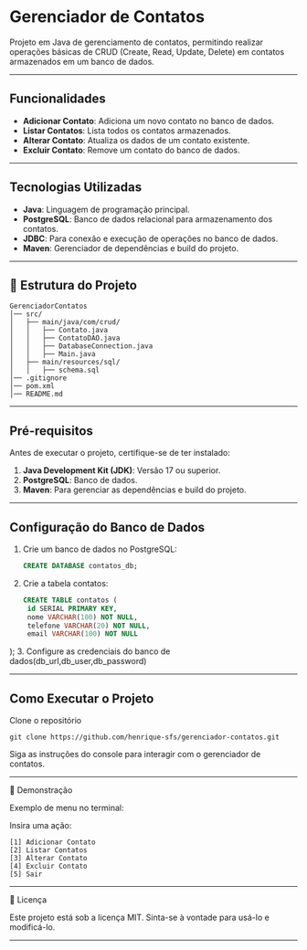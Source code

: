 # Gerenciador de Contatos

Projeto em Java de gerenciamento de contatos, permitindo realizar operações básicas de CRUD (Create, Read, Update, Delete) em contatos armazenados em um banco de dados.

---

## Funcionalidades

- **Adicionar Contato**: Adiciona um novo contato no banco de dados.
- **Listar Contatos**: Lista todos os contatos armazenados.
- **Alterar Contato**: Atualiza os dados de um contato existente.
- **Excluir Contato**: Remove um contato do banco de dados.

---

## Tecnologias Utilizadas

- **Java**: Linguagem de programação principal.
- **PostgreSQL**: Banco de dados relacional para armazenamento dos contatos.
- **JDBC**: Para conexão e execução de operações no banco de dados.
- **Maven**: Gerenciador de dependências e build do projeto.

---
## 📂 Estrutura do Projeto

```
GerenciadorContatos
│── src/
│   ├── main/java/com/crud/
│   │   ├── Contato.java          
│   │   ├── ContatoDAO.java      
│   │   ├── DatabaseConnection.java 
│   │   ├── Main.java             
│   ├── main/resources/sql/
│   │   ├── schema.sql            
│── .gitignore
│── pom.xml
│── README.md
```
---
## Pré-requisitos

Antes de executar o projeto, certifique-se de ter instalado:

1. **Java Development Kit (JDK)**: Versão 17 ou superior.
2. **PostgreSQL**: Banco de dados.
3. **Maven**: Para gerenciar as dependências e build do projeto.

---

## Configuração do Banco de Dados

1. Crie um banco de dados no PostgreSQL:
   ```sql
   CREATE DATABASE contatos_db;
2. Crie a tabela contatos:
   ```sql
   CREATE TABLE contatos (
    id SERIAL PRIMARY KEY,
    nome VARCHAR(100) NOT NULL,
    telefone VARCHAR(20) NOT NULL,
    email VARCHAR(100) NOT NULL
);
3. Configure as credenciais do banco de dados(db_url,db_user,db_password)

---
## Como Executar o Projeto

Clone o repositório

```
git clone https://github.com/henrique-sfs/gerenciador-contatos.git

```
Siga as instruções do console para interagir com o gerenciador de contatos.

---
📸 Demonstração

Exemplo de menu no terminal:

Insira uma ação:
```
[1] Adicionar Contato
[2] Listar Contatos
[3] Alterar Contato
[4] Excluir Contato
[5] Sair
```
---
📜 Licença

Este projeto está sob a licença MIT. Sinta-se à vontade para usá-lo e modificá-lo.

---


